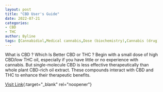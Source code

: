 ```yaml
---
layout: post
title: "CBD User's Guide"
date: 2022-07-21
categories:
- CBD
- THC
author: Byline
tags: [Cannabidiol,Medical cannabis,Dose (biochemistry),Cannabis (drug),Cannabis,Tetrahydrocannabinol,Cannabinoid,Hash oil,Health,Medical specialties,Psychoactive drugs,Health care,Pharmacology,Medical treatments,Health sciences,Drugs,Clinical medicine,Medicine,Cannabaceae]
---
```



What is CBD ? Which Is Better CBD or THC ? Begin with a small dose of high CBD/low THC oil, especially if you have little or no experience with cannabis. But single-molecule CBD is less effective therapeutically than whole plant CBD-rich oil extract. These compounds interact with CBD and THC to enhance their therapeutic benefits.

[Visit Link](https://www.projectcbd.org/guidance/cbd-users-guide){:target="_blank" rel="noopener"}



